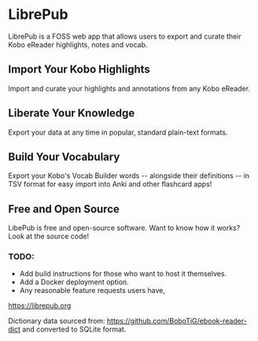 # LibrePub

LibrePub is a FOSS web app that allows users to export and curate their Kobo eReader highlights, notes and vocab.

## Import Your Kobo Highlights

Import and curate your highlights and annotations from any Kobo eReader.

## Liberate Your Knowledge

Export your data at any time in popular, standard plain-text formats.

## Build Your Vocabulary

Export your Kobo's Vocab Builder words -- alongside their definitions -- in TSV format for easy import into Anki and other flashcard apps! 

## Free and Open Source

LibePub is free and open-source software. Want to know how it works? Look at the source code! 

### TODO:

- Add build instructions for those who want to host it themselves.
- Add a Docker deployment option.
- Any reasonable feature requests users have,

https://librepub.org

Dictionary data sourced from: https://github.com/BoboTiG/ebook-reader-dict and converted to SQLite format.
